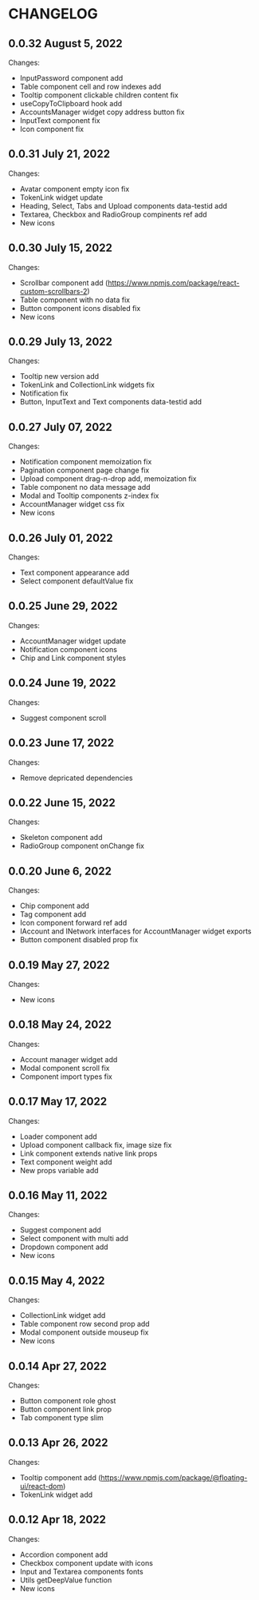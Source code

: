 # CHANGELOG

## 0.0.32 August 5, 2022

Changes:

-   InputPassword component add
-   Table component cell and row indexes add
-   Tooltip component clickable children content fix
-   useCopyToClipboard hook add
-   AccountsManager widget copy address button fix
-   InputText component fix
-   Icon component fix

## 0.0.31 July 21, 2022

Changes:

-   Avatar component empty icon fix
-   TokenLink widget update
-   Heading, Select, Tabs and Upload components data-testid add
-   Textarea, Checkbox and RadioGroup compinents ref add
-   New icons

## 0.0.30 July 15, 2022

Changes:

-   Scrollbar component add (https://www.npmjs.com/package/react-custom-scrollbars-2)
-   Table component with no data fix
-   Button component icons disabled fix
-   New icons

## 0.0.29 July 13, 2022

Changes:

-   Tooltip new version add
-   TokenLink and CollectionLink widgets fix
-   Notification fix
-   Button, InputText and Text components data-testid add

## 0.0.27 July 07, 2022

Changes:

-   Notification component memoization fix
-   Pagination component page change fix
-   Upload component drag-n-drop add, memoization fix
-   Table component no data message add
-   Modal and Tooltip components z-index fix
-   AccountManager widget css fix
-   New icons

## 0.0.26 July 01, 2022

Changes:

-   Text component appearance add
-   Select component defaultValue fix

## 0.0.25 June 29, 2022

Changes:

-   AccountManager widget update
-   Notification component icons
-   Chip and Link component styles

## 0.0.24 June 19, 2022

Changes:

-   Suggest component scroll

## 0.0.23 June 17, 2022

Changes:

-   Remove depricated dependencies

## 0.0.22 June 15, 2022

Changes:

-   Skeleton component add
-   RadioGroup component onChange fix

## 0.0.20 June 6, 2022

Changes:

-   Chip component add
-   Tag component add
-   Icon component forward ref add
-   IAccount and INetwork interfaces for AccountManager widget exports
-   Button component disabled prop fix

## 0.0.19 May 27, 2022

Changes:

-   New icons

## 0.0.18 May 24, 2022

Changes:

-   Account manager widget add
-   Modal component scroll fix
-   Component import types fix

## 0.0.17 May 17, 2022

Changes:

-   Loader component add
-   Upload component callback fix, image size fix
-   Link component extends native link props
-   Text component weight add
-   New props variable add

## 0.0.16 May 11, 2022

Changes:

-   Suggest component add
-   Select component with multi add
-   Dropdown component add
-   New icons

## 0.0.15 May 4, 2022

Changes:

-   CollectionLink widget add
-   Table component row second prop add
-   Modal component outside mouseup fix
-   New icons

## 0.0.14 Apr 27, 2022

Changes:

-   Button component role ghost
-   Button component link prop
-   Tab component type slim

## 0.0.13 Apr 26, 2022

Changes:

-   Tooltip component add (https://www.npmjs.com/package/@floating-ui/react-dom)
-   TokenLink widget add

## 0.0.12 Apr 18, 2022

Changes:

-   Accordion component add
-   Checkbox component update with icons
-   Input and Textarea components fonts
-   Utils getDeepValue function
-   New icons
